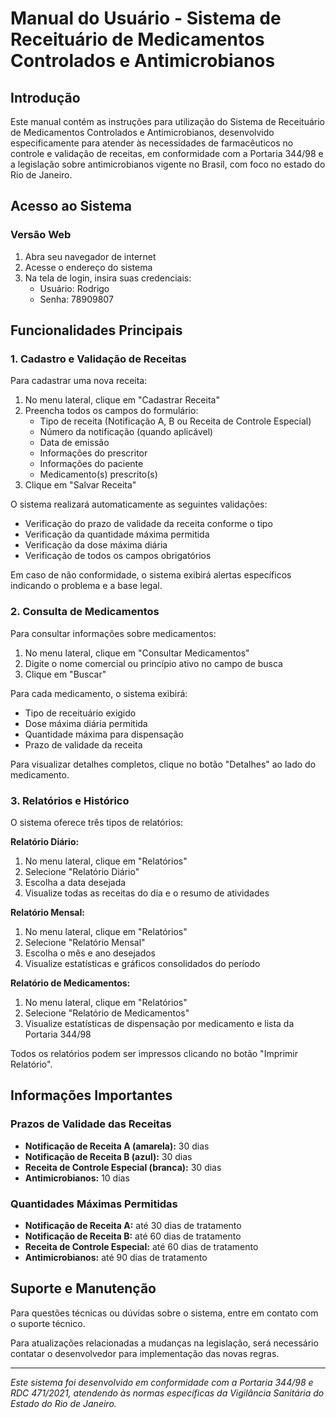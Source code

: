 # Manual do Usuário - Sistema de Receituário de Medicamentos Controlados e Antimicrobianos

## Introdução

Este manual contém as instruções para utilização do Sistema de Receituário de Medicamentos Controlados e Antimicrobianos, desenvolvido especificamente para atender às necessidades de farmacêuticos no controle e validação de receitas, em conformidade com a Portaria 344/98 e a legislação sobre antimicrobianos vigente no Brasil, com foco no estado do Rio de Janeiro.

## Acesso ao Sistema

### Versão Web
1. Abra seu navegador de internet
2. Acesse o endereço do sistema
3. Na tela de login, insira suas credenciais:
   - Usuário: Rodrigo
   - Senha: 78909807

## Funcionalidades Principais

### 1. Cadastro e Validação de Receitas

Para cadastrar uma nova receita:
1. No menu lateral, clique em "Cadastrar Receita"
2. Preencha todos os campos do formulário:
   - Tipo de receita (Notificação A, B ou Receita de Controle Especial)
   - Número da notificação (quando aplicável)
   - Data de emissão
   - Informações do prescritor
   - Informações do paciente
   - Medicamento(s) prescrito(s)
3. Clique em "Salvar Receita"

O sistema realizará automaticamente as seguintes validações:
- Verificação do prazo de validade da receita conforme o tipo
- Verificação da quantidade máxima permitida
- Verificação da dose máxima diária
- Verificação de todos os campos obrigatórios

Em caso de não conformidade, o sistema exibirá alertas específicos indicando o problema e a base legal.

### 2. Consulta de Medicamentos

Para consultar informações sobre medicamentos:
1. No menu lateral, clique em "Consultar Medicamentos"
2. Digite o nome comercial ou princípio ativo no campo de busca
3. Clique em "Buscar"

Para cada medicamento, o sistema exibirá:
- Tipo de receituário exigido
- Dose máxima diária permitida
- Quantidade máxima para dispensação
- Prazo de validade da receita

Para visualizar detalhes completos, clique no botão "Detalhes" ao lado do medicamento.

### 3. Relatórios e Histórico

O sistema oferece três tipos de relatórios:

**Relatório Diário:**
1. No menu lateral, clique em "Relatórios"
2. Selecione "Relatório Diário"
3. Escolha a data desejada
4. Visualize todas as receitas do dia e o resumo de atividades

**Relatório Mensal:**
1. No menu lateral, clique em "Relatórios"
2. Selecione "Relatório Mensal"
3. Escolha o mês e ano desejados
4. Visualize estatísticas e gráficos consolidados do período

**Relatório de Medicamentos:**
1. No menu lateral, clique em "Relatórios"
2. Selecione "Relatório de Medicamentos"
3. Visualize estatísticas de dispensação por medicamento e lista da Portaria 344/98

Todos os relatórios podem ser impressos clicando no botão "Imprimir Relatório".

## Informações Importantes

### Prazos de Validade das Receitas
- **Notificação de Receita A (amarela):** 30 dias
- **Notificação de Receita B (azul):** 30 dias
- **Receita de Controle Especial (branca):** 30 dias
- **Antimicrobianos:** 10 dias

### Quantidades Máximas Permitidas
- **Notificação de Receita A:** até 30 dias de tratamento
- **Notificação de Receita B:** até 60 dias de tratamento
- **Receita de Controle Especial:** até 60 dias de tratamento
- **Antimicrobianos:** até 90 dias de tratamento

## Suporte e Manutenção

Para questões técnicas ou dúvidas sobre o sistema, entre em contato com o suporte técnico.

Para atualizações relacionadas a mudanças na legislação, será necessário contatar o desenvolvedor para implementação das novas regras.

---

*Este sistema foi desenvolvido em conformidade com a Portaria 344/98 e RDC 471/2021, atendendo às normas específicas da Vigilância Sanitária do Estado do Rio de Janeiro.*
